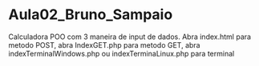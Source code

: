 # Aula02_Bruno_Sampaio

Calculadora POO com 3 maneira de input de dados.
Abra index.html para metodo POST, 
abra IndexGET.php para metodo GET, 
abra indexTerminalWindows.php ou indexTerminaLinux.php para terminal
